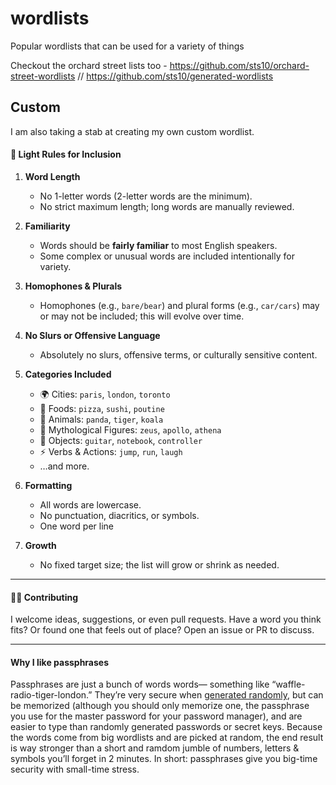 # wordlists
Popular wordlists that can be used for a variety of things

Checkout the orchard street lists too - https://github.com/sts10/orchard-street-wordlists // https://github.com/sts10/generated-wordlists

## Custom

I am also taking a stab at creating my own custom wordlist.

#### 📜 Light Rules for Inclusion

1. **Word Length**

   * No 1-letter words (2-letter words are the minimum).
   * No strict maximum length; long words are manually reviewed.

2. **Familiarity**

   * Words should be **fairly familiar** to most English speakers.
   * Some complex or unusual words are included intentionally for variety.

3. **Homophones & Plurals**

   * Homophones (e.g., `bare/bear`) and plural forms (e.g., `car/cars`) may or may not be included; this will evolve over time.

4. **No Slurs or Offensive Language**

   * Absolutely no slurs, offensive terms, or culturally sensitive content.

5. **Categories Included**

   * 🌍 Cities: `paris`, `london`, `toronto`
   * 🍕 Foods: `pizza`, `sushi`, `poutine`
   * 🐼 Animals: `panda`, `tiger`, `koala`
   * 🏺 Mythological Figures: `zeus`, `apollo`, `athena`
   * 🎸 Objects: `guitar`, `notebook`, `controller`
   * ⚡ Verbs & Actions: `jump`, `run`, `laugh`
   * …and more.

6. **Formatting**

   * All words are lowercase.
   * No punctuation, diacritics, or symbols.
   * One word per line

7. **Growth**

   * No fixed target size; the list will grow or shrink as needed.

---

#### 👨‍💻 Contributing

I welcome ideas, suggestions, or even pull requests.  Have a word you think fits? Or found one that feels out of place? Open an issue or PR to discuss.  

---
#### Why I like passphrases

Passphrases are just a bunch of words words— something like “waffle-radio-tiger-london.” They’re very secure when [generated randomly](https://20070816.xyz/passphrase), but can be memorized (although you should only memorize one, the passphrase you use for the master password for your password manager), and are easier to type than randomly generated passwords or secret keys. Because the words come from big wordlists and are picked at random, the end result is way stronger than a short and ramdom jumble of numbers, letters & symbols you’ll forget in 2 minutes. In short: passphrases give you big-time security with small-time stress.
